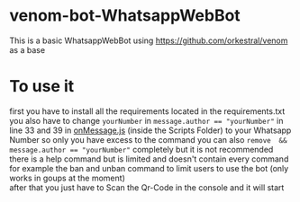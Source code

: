 # venom-bot-WhatsappWebBot

This is a basic WhatsappWebBot using https://github.com/orkestral/venom as a base

# To use it
first you have to install all the requirements located in the requirements.txt <br>
you also have to change `yourNumber` in `message.author == "yourNumber"` in line 33 and 39 in [onMessage.js](Scripts/onMessage.js) (inside the Scripts Folder) to your Whatsapp Number so only you have excess to the command you can also `remove  && message.author == "yourNumber"` completely but it is not recommended <br>
there is a help command but is limited and doesn't contain every command for example the ban and unban command to limit users to use the bot (only works in goups at the moment) <br>
after that you just have to Scan the Qr-Code in the console and it will start 

